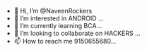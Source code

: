 - 👋 Hi, I’m @NaveenRockers
- 👀 I’m interested in ANDROID ...
- 🌱 I’m currently learning BCA...
- 💞️ I’m looking to collaborate on HACKERS ...
- 📫 How to reach me 9150655680...

<!---
NaveenRockers/NaveenRockers is a ✨ special ✨ repository because its `README.md` (this file) appears on your GitHub profile.
You can click the Preview link to take a look at your changes.
--->
